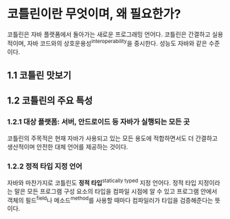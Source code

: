 # 코틀린이란 무엇이며, 왜 필요한가?
코틀린은 자바 플랫폼에서 돌아가는 새로운 프로그래밍 언어다. 코틀린은 간결하고 실용적이며, 자바 코드와의 상호운용성<sup>interoperability</sup>을 중시한다. 성능도 자바와 같은 수준이다.

## 1.1 코틀린 맛보기
## 1.2 코틀린의 주요 특성
### 1.2.1 대상 플랫폼: 서버, 안드로이드 등 자바가 실행되는 모든 곳
코틀린의 주목적은 현재 자바가 사용되고 있는 모든 용도에 적합하면서도 더 간결하고 생산적이며 안전한 대체 언어를 제공하는 것이다.

### 1.2.2 정적 타입 지정 언어
자바와 마찬가지로 코틀린도 **정적 타입**<sup>statically typed</sup> 지정 언어다. 정적 타입 지정이라는 말은 모든 프로그램 구성 요소의 타입을 컴파일 시점에 알 수 있고 프로그램 안에서 객체의 필드<sup>field</sup>나 메소드<sup>method</sup>를 사용할 때마다 컴파일러가 타입을 검증해준다는 뜻이다.
